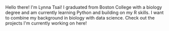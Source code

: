 Hello there! I'm Lynna Tsai! I graduated from Boston College with a biology degree and am currently learning Python and building on my R skills. I want to combine my background in biology with data science. Check out the projects I'm currently working on here!
